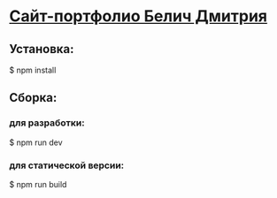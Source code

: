 # [Сайт-портфолио Белич Дмитрия](https://dmitrii-belich.github.io)

## Установка:

$ npm install

## Сборка:
### для разработки:
$ npm run dev
### для статической версии:
$ npm run build


